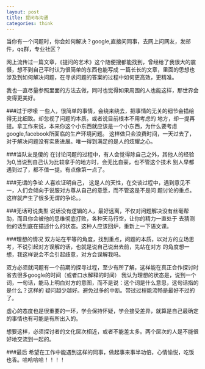 ```yaml
---
layout: post
title: 提问与沟通
categories: think
---
```


当你有一个问题时，你会如何解决？google,直接问同事，去网上问网友，发邮件，qq群，专业社区？

网上流传过一篇文章，《提问的艺术》这个随便搜都能找到，曾经给了我很大的震慑，想不到自己平时认为很简单的东西也能写成
一篇长长的文章，里面的思想也涉及到如何解决问题，在寻求问题的答案的过程中如何更高效，更精准。

我也一直尽量参照里面的方法去做，同时也觉得如果周围的人也能这样，那世界会变得更美好。

###过于啰嗦
一些人，很简单的事情，会绕来绕去，把事情的无关的细节会描绘得无比细致。却忽视了问题的本质。或者说目前根本不用考虑的
地方，却一提再提。拿工作来说，本来你这个小东西就应该是一个小东西，为什么要考虑google,facebook所面临的生产环境问题。
这样做只会浪费时间，一天过去了，对于解决问题没有实质进展。唯一得到满足的是人的炫耀之心。

###当队友是傻的
在讨论问题的过程中，有人会觉得除自己之外，其他人的经验为0,当说到自己认为比较拿手的地方时，会无比自豪，也不管这个技术
别人早都遇到过了，都不值一提。有点像第一点了。

###无谓的争论
人喜欢证明自己， 这是人的天性，在交谈过程中，遇到意见不一，人们会倾向于说服对方尊从自己的意愿，而不管这是不是问
题讨论的重点。这样就产生了很多无谓的争论。。

###无话可说类型
说话没有逻辑的人，最好远离，不仅对问题解决没有丝毫帮助，而且你会被他的思维彻底打败，各种天马行空，让你的精力一直处于
去猜测他的话到底在描述什么的状态。这种人应该回炉，重新上一下语文课。

###理想的情况
双方站在平等的角度，找到重点，问题的本质，以对方的立场思考，不说引起对方误解的话，也就是说自己说出去前，先站在对方
的角度想一想，我这样说会不会引起歧意，对方会误解我吗。

双方必须就问题有一个前期的探寻过程，至少有所了解，这样能在真正合作探讨时省去很多google的时间（或者口水解释的时间）
我认为理想的状态是，说到一个词，一句话，能马上明白对方的意图，而不是说：这个词是什么意思，这句话指的是什么？这样的
疑问越少越好。避免过多的中断。带过过程能流畅是最好不过的了。

虚心的态度也是很重要的一环，学会保持怀疑，学会接受差异，就算是自己最确定的事情也有可能是有所出入的。

想要这样，必须探讨者的文化层次相近，或者不能差太多。两个层次的人是不能很好地交流到一起的。

###最后
希望在工作中能遇到这样的同事，做起事来事半功倍，心情愉悦，吃饭也香。哈哈哈哈！！！！
